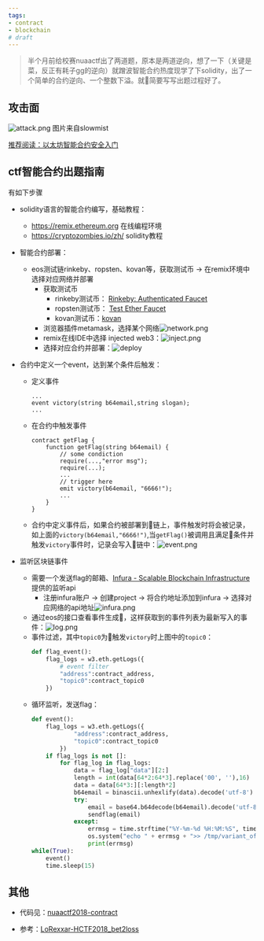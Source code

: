 ```yaml
---
tags:
- contract
- blockchain
# draft
---
```



> 半个月前给校赛nuaactf出了两道题，原本是两道逆向，想了一下（关键是菜，反正有耗子gg的逆向）就蹭波智能合约热度现学了下solidity，出了一个简单的合约逆向、一个整数下溢。就简要写写出题过程好了。


## 攻击面

![attack.png](../assets/2019-01/attack.png)
图片来自slowmist

[推荐阅读：以太坊智能合约安全入门](http://rickgray.me/2018/05/17/ethereum-smart-contracts-vulnerabilities-review/)


## ctf智能合约出题指南
有如下步骤
* solidity语言的智能合约编写，基础教程：
	* https://remix.ethereum.org 在线编程环境
	* https://cryptozombies.io/zh/  solidity教程
* 智能合约部署：
	* eos测试链rinkeby、ropsten、kovan等，获取测试币 -> 在remix环境中选择对应网络并部署
		* 获取测试币
			* rinkeby测试币： [Rinkeby: Authenticated Faucet](https://faucet.rinkeby.io/)
			* ropsten测试币： [Test Ether Faucet](https://faucet.metamask.io/)
			* kovan测试币：[kovan](https://faucet.kovan.network/)
		* 浏览器插件metamask，选择某个网络![network.png](../assets/2019-01/metamask_network.png)
		* remix在线IDE中选择 injected web3：![inject.png](../assets/2019-01/inject.png)
		* 选择对应合约并部署：![deploy](../assets/2019-01/deploy.png)

* 合约中定义一个event，达到某个条件后触发：
    * 定义事件
        ``` sol
        ...
        event victory(string b64email,string slogan);
        ...
        ```
    * 在合约中触发事件
        ```
        contract getFlag {
            function getFlag(string b64email) {
                // some condiction
                require(...,"error msg");
                require(...);
                ...
                // trigger here
                emit victory(b64email, "6666!");
                ...
            }
        }
        ```
    * 合约中定义事件后，如果合约被部署到链上，事件触发时将会被记录，如上面的`victory(b64email,"6666!")`,当`getFlag()`被调用且满足条件并触发`victory`事件时，记录会写入链中：![event.png](../assets/2019-01/event.png)

* 监听区块链事件
	* 需要一个发送flag的邮箱、[Infura - Scalable Blockchain Infrastructure](https://infura.io/)提供的监听api
		* 注册infura账户 -> 创建project -> 将合约地址添加到infura -> 选择对应网络的api地址![infura.png](../assets/2019-01/infura.png)
	* 通过eos的接口查看事件生成，这样获取到的事件列表为最新写入的事件：![log.png](../assets/2019-01/log.png)
    * 事件过滤，其中`topic0`为触发`victory`时上图中的`topic0`：
        ```py
        def flag_event():
            flag_logs = w3.eth.getLogs({
                # event filter
                "address":contract_address,
                "topic0":contract_topic0
            })
        ```
	* 循环监听，发送flag：
        ```py
        def event():
            flag_logs = w3.eth.getLogs({
                    "address":contract_address,
                    "topic0":contract_topic0
                })
            if flag_logs is not []:
                for flag_log in flag_logs:
                    data = flag_log["data"][2:]
                    length = int(data[64*2:64*3].replace('00', ''),16)
                    data = data[64*3:][:length*2]
                    b64email = binascii.unhexlify(data).decode('utf-8')
                    try:
                        email = base64.b64decode(b64email).decode('utf-8')
                        sendflag(email)
                    except:
                        errmsg = time.strftime("%Y-%m-%d %H:%M:%S", time.localtime())+":decode or send to b64 - {} fail".format(b64email)
                        os.system("echo " + errmsg + ">> /tmp/variant_of_cat_error.log")
                        print(errmsg)
        while(True):
            event()
            time.sleep(15)
        ```


## 其他

* 代码见：[nuaactf2018-contract](https://github.com/DoubleMice/nuaactf2018_contract)

* 参考：[LoRexxar-HCTF2018_bet2loss](https://github.com/LoRexxar/HCTF2018_bet2loss/blob/master/web/views.py)